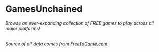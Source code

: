 # GamesUnchained
###### Browse an ever-expanding collection of FREE games to play across all major platforms!
###### Source of all data comes from [FreeToGame.com](https://www.FreeToGame.com).

